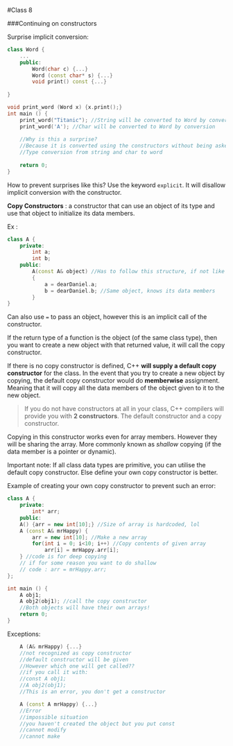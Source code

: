 #Class 8

###Continuing on constructors

Surprise implicit conversion:
```cpp
class Word {
    ...
    public:
        Word(char c) {...}
        Word (const char* s) {...}
        void print() const {...}
    
}

void print_word (Word x) {x.print();}
int main () {
    print_word("Titanic"); //String will be converted to Word by conversion
    print_word('A'); //Char will be converted to Word by conversion
    
    //Why is this a surprise?
    //Because it is converted using the constructors without being asked to
    //Type conversion from string and char to word
    
    return 0;
}
```

How to prevent surprises like this? Use the keyword `explicit`. It will disallow
implicit conversion with the constructor.

**Copy Constructors** : a constructor that can use an object of its type
and use that object to initialize its data members.

Ex : 
```cpp
class A {
    private:
        int a;
        int b;
    public:
        A(const A& object) //Has to follow this structure, if not like this, not a copy constructor
        {
            a = dearDaniel.a;
            b = dearDaniel.b; //Same object, knows its data members
        }
}
```

Can also use `=` to pass an object, however this is an implicit call of the constructor.

If the return type of a function is the object (of the same class type), then you want to create a new object
with that returned value, it will call the copy constructor.

If there is no copy constructor is defined, C++ **will supply  a default copy
constructor** for the class. In the event that you try to create a new object by
copying, the default copy constructor would do **memberwise** assignment.
Meaning that it will copy all the data members of the object given to it to 
the new object.

>If you do not have constructors at all in your class, C++ compilers will provide you with **2 constructors**. The default constructor and a copy constructor.

Copying in this constructor works even for array members. However they will be sharing the array.
More commonly known as *shallow* copying (if the data member is a pointer or dynamic). 

Important note: If all class data types are primitive, you can utilise the default
copy constructor. Else define your own copy constructor is better.

Example of creating your own copy constructor to prevent such an error:
```cpp
class A {
    private:
        int* arr;
    public:
    A() {arr = new int[10];} //Size of array is hardcoded, lol
    A (const A& mrHappy) {
        arr = new int[10]; //Make a new array
        for(int i = 0; i<10; i++) //Copy contents of given array
            arr[i] = mrHappy.arr[i];
    } //code is for deep copying
    // if for some reason you want to do shallow
    // code : arr = mrHappy.arr;
};

int main () {
    A obj1;
    A obj2(obj1); //call the copy constructor
    //Both objects will have their own arrays!
    return 0;
}
```

Exceptions:
```cpp
    A (A& mrHappy) {...}
    //not recognized as copy constructor
    //default constructor will be given
    //However which one will get called??
    //if you call it with:
    //const A obj1;
    //A obj2(obj1);
    //This is an error, you don't get a constructor
```

```cpp
    A (const A mrHappy) {...}
    //Error
    //impossible situation
    //you haven't created the object but you put const
    //cannot modify
    //cannot make
```